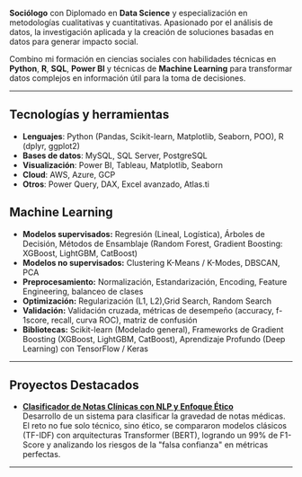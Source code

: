  **Sociólogo** con Diplomado en **Data Science** y especialización en metodologías cualitativas y cuantitativas. Apasionado por el análisis de datos, la investigación aplicada y la creación de soluciones basadas en datos para generar impacto social.

Combino mi formación en ciencias sociales con habilidades técnicas en **Python**, **R**, **SQL**, **Power BI** y técnicas de **Machine Learning** para transformar datos complejos en información útil para la toma de decisiones.

---

## Tecnologías y herramientas

- **Lenguajes**: Python (Pandas, Scikit-learn, Matplotlib, Seaborn, POO), R (dplyr, ggplot2)
- **Bases de datos**: MySQL, SQL Server, PostgreSQL
- **Visualización**: Power BI, Tableau, Matplotlib, Seaborn
- **Cloud**: AWS, Azure, GCP
- **Otros**: Power Query, DAX, Excel avanzado, Atlas.ti
  
## Machine Learning
- **Modelos supervisados:** Regresión (Lineal, Logística), Árboles de Decisión, Métodos de Ensamblaje (Random Forest, Gradient Boosting: XGBoost, LightGBM, CatBoost)
- **Modelos no supervisados:** Clustering K-Means / K-Modes, DBSCAN, PCA
- **Preprocesamiento:** Normalización, Estandarización, Encoding, Feature Engineering, balanceo de clases
- **Optimización:** Regularización (L1, L2),Grid Search, Random Search
- **Validación:** Validación cruzada, métricas de desempeño (accuracy, f-1score, recall, curva ROC), matriz de confusión
- **Bibliotecas:** Scikit-learn (Modelado general), Frameworks de Gradient Boosting (XGBoost, LightGBM, CatBoost), Aprendizaje Profundo (Deep Learning) con TensorFlow / Keras

---

## Proyectos Destacados


- **[Clasificador de Notas Clínicas con NLP y Enfoque Ético](https://github.com/CristianRiquelmeF/NLP-aplicado-a-Clasificacion-de-Notas-Clinicas)**   
  Desarrollo de un sistema para clasificar la gravedad de notas médicas. El reto no fue solo técnico, sino ético, se compararon modelos clásicos (TF-IDF) con arquitecturas Transformer (BERT), logrando un 99% de F1-Score y analizando los riesgos de la "falsa confianza" en métricas perfectas.
  
---

